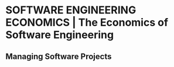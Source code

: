 # SOFTWARE ENGINEERING ECONOMICS | The Economics of Software Engineering










## Managing Software Projects


